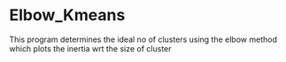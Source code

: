# Elbow_Kmeans
This program determines the ideal no of clusters using the elbow method which plots the inertia wrt the size of cluster
